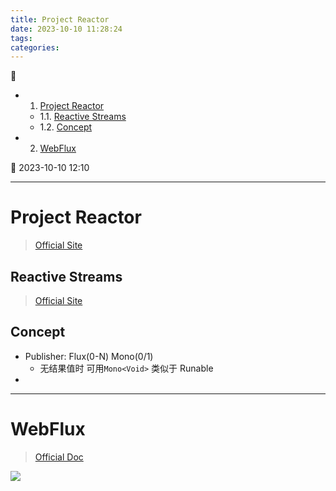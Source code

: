 ```yaml
---
title: Project Reactor
date: 2023-10-10 11:28:24
tags: 
categories: 
---
```


💠

- 1. [Project Reactor](#project-reactor)
    - 1.1. [Reactive Streams](#reactive-streams)
    - 1.2. [Concept](#concept)
- 2. [WebFlux](#webflux)

💠 2023-10-10 12:10
****************************************
# Project Reactor
> [Official Site](https://projectreactor.io)  

## Reactive Streams
> [Official Site](https://www.reactive-streams.org/)  

## Concept

- Publisher: Flux(0-N) Mono(0/1) 
    - 无结果值时 可用`Mono<Void>` 类似于 Runable
- 


************************

# WebFlux 
> [Official Doc](https://docs.spring.io/spring-framework/reference/web/webflux.html)  

![](https://docs.spring.io/spring-framework/reference/_images/spring-mvc-and-webflux-venn.png)

